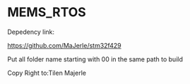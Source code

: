 # MEMS_RTOS

Depedency link:

https://github.com/MaJerle/stm32f429

Put all folder name starting with 00 in the same path to build

Copy Right to:Tilen Majerle
